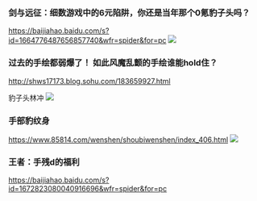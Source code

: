 ### 剑与远征：细数游戏中的6元陷阱，你还是当年那个0氪豹子头吗？
https://baijiahao.baidu.com/s?id=1664776487656857740&wfr=spider&for=pc
![](https://pics4.baidu.com/feed/342ac65c103853436bad36c653de3e78c88088cf.jpeg?token=2a8bff88919efa9005e2ec3c71407cd2)

### 过去的手绘都弱爆了！ 如此风魔乱颤的手绘谁能hold住？
http://shws17173.blog.sohu.com/183659927.html

豹子头林冲
![](http://1873.img.pp.sohu.com.cn/images/blog/2011/9/6/14/25/s68585764_132f9a0e17cg214.jpg)

### 手部豹纹身
https://www.85814.com/wenshen/shoubiwenshen/index_406.html
![](https://ss2.bdstatic.com/70cFvnSh_Q1YnxGkpoWK1HF6hhy/it/u=1637486036,3934768438&fm=26&gp=0.jpg)

### 王者：手残d的福利
https://baijiahao.baidu.com/s?id=1672823080040916696&wfr=spider&for=pc

